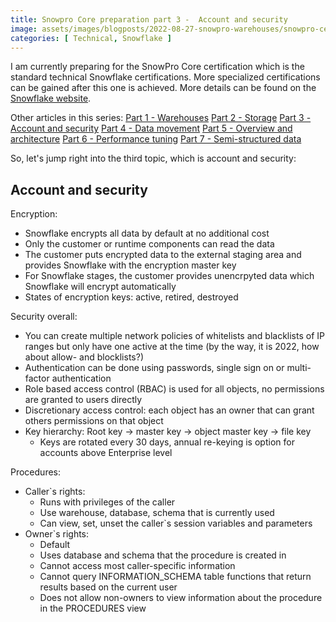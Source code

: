 ```yaml
---
title: Snowpro Core preparation part 3 -  Account and security
image: assets/images/blogposts/2022-08-27-snowpro-warehouses/snowpro-certification-core.png
categories: [ Technical, Snowflake ]
---
```

I am currently preparing for the SnowPro Core certification which is the standard technical Snowflake certifications. More specialized certifications can be gained after this one is achieved. More details can be found on the <a href="https://www.snowflake.com/certifications/">Snowflake website</a>.

Other articles in this series:
<a href="../snowpro-warehouses">Part 1 - Warehouses</a>
<a href="../snowpro-storage">Part 2 - Storage</a>
<a href="../snowpro-account">Part 3 - Account and security</a>
<a href="../snowpro-movement">Part 4 - Data movement</a>
<a href="../snowpro-overview">Part 5 - Overview and architecture</a>
<a href="../snowpro-performance">Part 6 - Performance tuning</a>
<a href="../snowpro-semistructured">Part 7 - Semi-structured data</a>


So, let's jump right into the third topic, which is account and security:

<h2>Account and security</h2>

Encryption:
- Snowflake encrypts all data by default at no additional cost
- Only the customer or runtime components can read the data
- The customer puts encrypted data to the external staging area and provides Snowflake with the encryption master key
- For Snowflake stages, the customer provides unencrpyted data which Snowflake will encrypt automatically
- States of encryption keys: active, retired, destroyed

Security overall:
- You can create multiple network policies of whitelists and blacklists of IP ranges but only have one active at the time (by the way, it is 2022, how about allow- and blocklists?)
- Authentication can be done using passwords, single sign on or multi-factor authentication
- Role based access control (RBAC) is used for all objects, no permissions are granted to users directly
- Discretionary access control: each object has an owner that can grant others permissions on that object
- Key hierarchy: Root key -> master key -> object master key -> file key
    - Keys are rotated every 30 days, annual re-keying is option for accounts above Enterprise level

Procedures:
- Caller`s rights:
    - Runs with privileges of the caller
    - Use warehouse, database, schema that is currently used
    - Can view, set, unset the caller`s session variables and parameters
- Owner`s rights:
    - Default
    - Uses database and schema that the procedure is created in
    - Cannot access most caller-specific information
    - Cannot query INFORMATION_SCHEMA table functions that return results based on the current user
    - Does not allow non-owners to view information about the procedure in the PROCEDURES view
